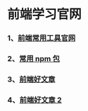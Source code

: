 # 前端学习官网

### 1、[前端常用工具官网](./前端常用工具官网)

### 2、[常用 npm 包](./常用npm包)

### 3、[前端好文章](./前端好文章)

### 4、[前端好文章 2](./前端好文章2)
